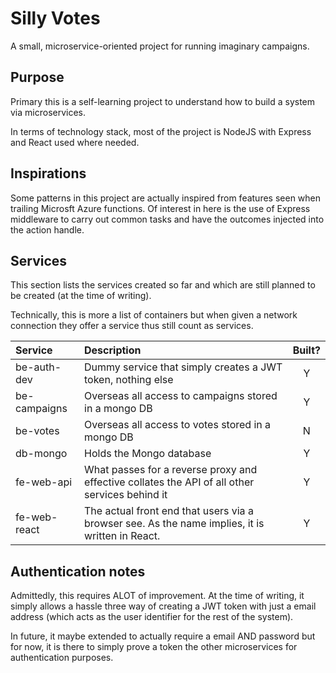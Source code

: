 # Silly Votes

A small, microservice-oriented project for running imaginary campaigns.

## Purpose

Primary this is a self-learning project to understand how to build a system via microservices.

In terms of technology stack, most of the project is NodeJS with Express and React used where needed.

## Inspirations

Some patterns in this project are actually inspired from features seen when trailing Microsft Azure functions.  Of interest in here is the use of Express middleware to carry out common tasks and have the outcomes injected into the action handle.

## Services

This section lists the services created so far and which are still planned to be created (at the time of writing).

Technically, this is more a list of containers but when given a network connection they offer a service thus still count as services.

|Service|Description|Built?|
|:---|:---|:---:|
|be-auth-dev|Dummy service that simply creates a JWT token, nothing else|Y|
|be-campaigns|Overseas all access to campaigns stored in a mongo DB|Y|
|be-votes|Overseas all access to votes stored in a mongo DB|N|
|db-mongo|Holds the Mongo database|Y|
|fe-web-api|What passes for a reverse proxy and effective collates the API of all other services behind it|Y|
|fe-web-react|The actual front end that users via a browser see.  As the name implies, it is written in React.|Y|

## Authentication notes

Admittedly, this requires ALOT of improvement.  At the time of writing, it simply allows a hassle three way of creating a JWT token with just a email address (which acts as the user identifier for the rest of the system).

In future, it maybe extended to actually require a email AND password but for now, it is there to simply prove a token the other microservices for authentication purposes.

